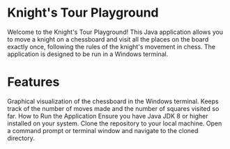 # Knight's Tour Playground
Welcome to the Knight's Tour Playground! This Java application allows you to move a knight on a chessboard and visit all the places on the board exactly once, following the rules of the knight's movement in chess. The application is designed to be run in a Windows terminal.

# Features
Graphical visualization of the chessboard in the Windows terminal.
Keeps track of the number of moves made and the number of squares visited so far.
How to Run the Application
Ensure you have Java JDK 8 or higher installed on your system.
Clone the repository to your local machine.
Open a command prompt or terminal window and navigate to the cloned directory.
